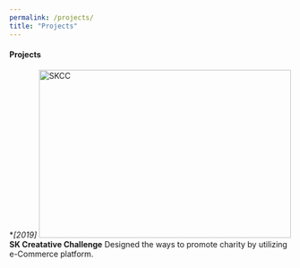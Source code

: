 ```yaml
---
permalink: /projects/
title: "Projects"
---
```

#### Projects
**[2019]* 
<img src="/taenyun93/homepage/assets/images/skcc_poster.png" width="450px" height="300px" title="skcc_poster" alt="SKCC"></img>
**SK Creatative Challenge** Designed the ways to promote charity by utilizing e-Commerce platform. 
